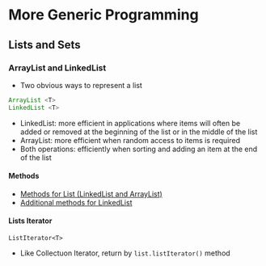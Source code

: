 # More Generic Programming

## Lists and Sets

### ArrayList and LinkedList

- Two obvious ways to represent a list

```java
ArrayList <T>
LinkedList <T>
```

- LinkedList: more efficient in applications where items will often be added or removed at the beginning of the list or in the middle of the list
- ArrayList: more efficient when random access to items is required
- Both operations: efficiently when sorting and adding an item at the end of the list

#### Methods

- [Methods for List (LinkedList and ArrayList)](./examples/src/ListMethods.java)
- [Additional methods for LinkedList](./examples/src/LinkedListOnlyMethods.java)

#### Lists Iterator

```
ListIterator<T>
```

- Like Collectuon Iterator, return by `list.listIterator()` method
